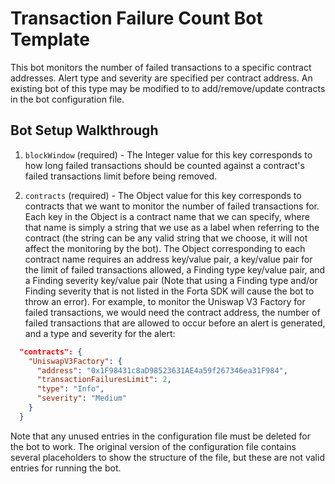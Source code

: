 # Transaction Failure Count Bot Template

This bot monitors the number of failed transactions to a specific contract addresses. Alert type
and severity are specified per contract address. An existing bot of this type may be modified to
to add/remove/update contracts in the bot configuration file.

## Bot Setup Walkthrough

1. `blockWindow` (required) - The Integer value for this key corresponds to how long failed
transactions should be counted against a contract's failed transactions limit before being removed.

2. `contracts` (required) - The Object value for this key corresponds to contracts that we
want to monitor the number of failed transactions for. Each key in the Object is a contract name that
we can specify, where that name is simply a string that we use as a label when referring to the contract
(the string can be any valid string that we choose, it will not affect the monitoring by the bot).
The Object corresponding to each contract name requires an address key/value pair, a key/value pair
for the limit of failed transactions allowed, a Finding type key/value pair, and a Finding severity
key/value pair (Note that using a Finding type and/or Finding severity that is not listed in the Forta SDK
will cause the bot to throw an error). For example, to monitor the Uniswap V3 Factory for failed transactions, we would need
the contract address, the number of failed transactions that are allowed to occur before an alert is
generated, and a type and severity for the alert:

```json
  "contracts": {
    "UniswapV3Factory": {
      "address": "0x1F98431c8aD98523631AE4a59f267346ea31F984",
      "transactionFailuresLimit": 2,
      "type": "Info",
      "severity": "Medium"
    }
  }
```

Note that any unused entries in the configuration file must be deleted for the bot to work.  The original version
of the configuration file contains several placeholders to show the structure of the file, but these are not valid
entries for running the bot.

